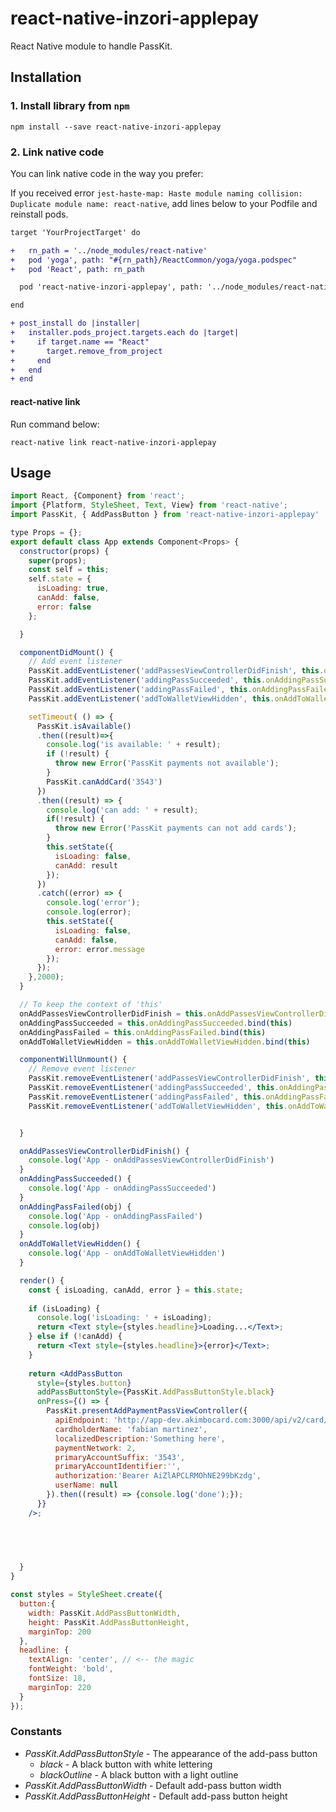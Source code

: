 # react-native-inzori-applepay
React Native module to handle PassKit.

## Installation

### 1. Install library from `npm`

```shell
npm install --save react-native-inzori-applepay
```

### 2. Link native code

You can link native code in the way you prefer:

If you received error `jest-haste-map: Haste module naming collision: Duplicate module name: react-native`, add lines below to your Podfile and reinstall pods.

```diff
target 'YourProjectTarget' do

+   rn_path = '../node_modules/react-native'
+   pod 'yoga', path: "#{rn_path}/ReactCommon/yoga/yoga.podspec"
+   pod 'React', path: rn_path

  pod 'react-native-inzori-applepay', path: '../node_modules/react-native-inzori-applepay'

end

+ post_install do |installer|
+   installer.pods_project.targets.each do |target|
+     if target.name == "React"
+       target.remove_from_project
+     end
+   end
+ end
```

#### react-native link

Run command below:

```shell
react-native link react-native-inzori-applepay
```

## Usage

```jsx
import React, {Component} from 'react';
import {Platform, StyleSheet, Text, View} from 'react-native';
import PassKit, { AddPassButton } from 'react-native-inzori-applepay'

type Props = {};
export default class App extends Component<Props> {
  constructor(props) {
    super(props);
    const self = this;
    self.state = {
      isLoading: true,
      canAdd: false,
      error: false
    };    

  }

  componentDidMount() {
    // Add event listener
    PassKit.addEventListener('addPassesViewControllerDidFinish', this.onAddPassesViewControllerDidFinish)
    PassKit.addEventListener('addingPassSucceeded', this.onAddingPassSucceeded)
    PassKit.addEventListener('addingPassFailed', this.onAddingPassFailed)
    PassKit.addEventListener('addToWalletViewHidden', this.onAddToWalletViewHidden)

    setTimeout( () => {
      PassKit.isAvailable()
      .then((result)=>{
        console.log('is available: ' + result);
        if (!result) {
          throw new Error('PassKit payments not available');        
        }
        PassKit.canAddCard('3543')
      })
      .then((result) => {
        console.log('can add: ' + result);
        if(!result) {
          throw new Error('PassKit payments can not add cards'); 
        }
        this.setState({
          isLoading: false, 
          canAdd: result
        });
      })
      .catch((error) => {
        console.log('error');
        console.log(error);
        this.setState({
          isLoading: false, 
          canAdd: false,
          error: error.message
        });
      });
    },2000);
  }

  // To keep the context of 'this'
  onAddPassesViewControllerDidFinish = this.onAddPassesViewControllerDidFinish.bind(this)
  onAddingPassSucceeded = this.onAddingPassSucceeded.bind(this)
  onAddingPassFailed = this.onAddingPassFailed.bind(this)
  onAddToWalletViewHidden = this.onAddToWalletViewHidden.bind(this)

  componentWillUnmount() {
    // Remove event listener
    PassKit.removeEventListener('addPassesViewControllerDidFinish', this.onAddPassesViewControllerDidFinish)
    PassKit.removeEventListener('addingPassSucceeded', this.onAddingPassSucceeded)
    PassKit.removeEventListener('addingPassFailed', this.onAddingPassFailed)
    PassKit.removeEventListener('addToWalletViewHidden', this.onAddToWalletViewHidden)


  }

  onAddPassesViewControllerDidFinish() {
    console.log('App - onAddPassesViewControllerDidFinish')
  }
  onAddingPassSucceeded() {
    console.log('App - onAddingPassSucceeded')
  }
  onAddingPassFailed(obj) {
    console.log('App - onAddingPassFailed')
    console.log(obj)
  }
  onAddToWalletViewHidden() {
    console.log('App - onAddToWalletViewHidden')
  }      

  render() {
    const { isLoading, canAdd, error } = this.state;
    
    if (isLoading) {
      console.log('isLoading: ' + isLoading);
      return <Text style={styles.headline}>Loading...</Text>;
    } else if (!canAdd) {
      return <Text style={styles.headline}>{error}</Text>;
    }
      
    return <AddPassButton
      style={styles.button}
      addPassButtonStyle={PassKit.AddPassButtonStyle.black}       
      onPress={() => { 
        PassKit.presentAddPaymentPassViewController({
          apiEndpoint: 'http://app-dev.akimbocard.com:3000/api/v2/card/wallet/passdata',
          cardholderName: 'fabian martinez',
          localizedDescription:'Something here',
          paymentNetwork: 2,
          primaryAccountSuffix: '3543',
          primaryAccountIdentifier:'',
          authorization:'Bearer AiZlAPCLRMOhNE299bKzdg',
          userName: null
        }).then((result) => {console.log('done');});
      }}
    />;



    
    
  }
}

const styles = StyleSheet.create({
  button:{
    width: PassKit.AddPassButtonWidth,
    height: PassKit.AddPassButtonHeight,
    marginTop: 200
  },
  headline: {
    textAlign: 'center', // <-- the magic
    fontWeight: 'bold',
    fontSize: 18,
    marginTop: 220
  }
});
```

### Constants

- *PassKit.AddPassButtonStyle* - The appearance of the add-pass button
    - *black* - A black button with white lettering
    - *blackOutline* - A black button with a light outline
- *PassKit.AddPassButtonWidth* - Default add-pass button width
- *PassKit.AddPassButtonHeight* - Default add-pass button height
